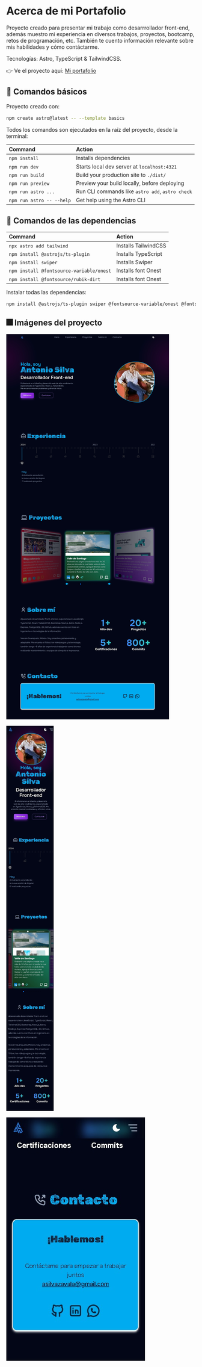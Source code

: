 # Acerca de mi Portafolio

Proyecto creado para presentar mi trabajo como desarrrollador front-end, además muestro mi experiencia en diversos trabajos, proyectos, bootcamp, retos de programación, etc. También te cuento información relevante sobre mis habilidades y cómo contáctarme.

Tecnologías: Astro, TypeScript & TailwindCSS.

👉 Ve el proyecto aquí: [Mi portafolio](https://as-work.vercel.app/)

## 🧞 Comandos básicos

Proyecto creado con:

```sh
npm create astro@latest -- --template basics
```

Todos los comandos son ejecutados en la raíz del proyecto, desde la terminal:

| Command                   | Action                                           |
| :------------------------ | :----------------------------------------------- |
| `npm install`             | Installs dependencies                            |
| `npm run dev`             | Starts local dev server at `localhost:4321`      |
| `npm run build`           | Build your production site to `./dist/`          |
| `npm run preview`         | Preview your build locally, before deploying     |
| `npm run astro ...`       | Run CLI commands like `astro add`, `astro check` |
| `npm run astro -- --help` | Get help using the Astro CLI                     |

## 👀 Comandos de las dependencias

| Command                                  | Action               |
| :--------------------------------------- | :------------------- |
| `npx astro add tailwind`                 | Installs TailwindCSS |
| `npm install @astrojs/ts-plugin`         | Installs TypeScript  |
| `npm install swiper`                     | Installs Swiper      |
| `npm install @fontsource-variable/onest` | Installs font Onest  |
| `npm install @fontsource/rubik-dirt`     | Installs font Onest  |

Instalar todas las dependencias:

```sh
npm install @astrojs/ts-plugin swiper @fontsource-variable/onest @fontsource/rubik-dirt
```

## 🎆 Imágenes del proyecto

![logo](https://github.com/Asilvazavala/My-Portfolio/blob/31a5873c76318590e97c59254027e6e2686c5272/src/imagenes/Mobile/Portfolio/portfolio.png)

![logo](https://github.com/Asilvazavala/My-Portfolio/blob/31a5873c76318590e97c59254027e6e2686c5272/src/imagenes/Mobile/Portfolio/portfolioMobile.png)

![logo](https://github.com/Asilvazavala/My-Portfolio/blob/31a5873c76318590e97c59254027e6e2686c5272/src/imagenes/Mobile/Portfolio/portfolioMobile2.png)
